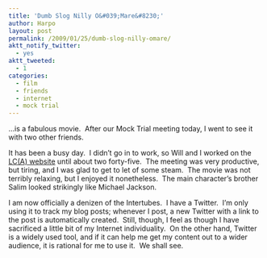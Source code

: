 ```yaml
---
title: 'Dumb Slog Nilly O&#039;Mare&#8230;'
author: Harpo
layout: post
permalink: /2009/01/25/dumb-slog-nilly-omare/
aktt_notify_twitter:
  - yes
aktt_tweeted:
  - 1
categories:
  - film
  - friends
  - internet
  - mock trial
---
```

&#8230;is a fabulous movie.  After our Mock Trial meeting today, I went to see it with two other friends.

It has been a busy day.  I didn&#8217;t go in to work, so Will and I worked on the <a href="http://www.carofawesomeness.com" target="_blank">LC(A) website</a> until about two forty-five.  The meeting was very productive, but tiring, and I was glad to get to let of some steam.  The movie was not terribly relaxing, but I enjoyed it nonetheless.  The main character&#8217;s brother Salim looked strikingly like Michael Jackson.

I am now officially a denizen of the Intertubes.  I have a Twitter.  I&#8217;m only using it to track my blog posts; whenever I post, a new Twitter with a link to the post is automatically created.  Still, though, I feel as though I have sacrificed a little bit of my Internet individuality.  On the other hand, Twitter is a widely used tool, and if it can help me get my content out to a wider audience, it is rational for me to use it.  We shall see.